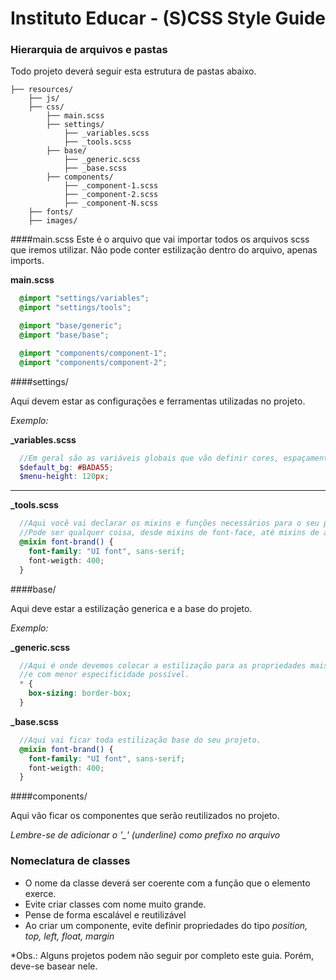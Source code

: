# Instituto Educar - (S)CSS Style Guide

### Hierarquia de arquivos e pastas
Todo projeto deverá seguir esta estrutura de pastas abaixo.
```
├── resources/
    ├── js/
    ├── css/
        ├── main.scss
        ├── settings/
            ├── _variables.scss
            ├── _tools.scss
        ├── base/
            ├── _generic.scss
            ├── _base.scss
        ├── components/
            ├── _component-1.scss
            ├── _component-2.scss
            ├── _component-N.scss
    ├── fonts/
    ├── images/
```

####main.scss
Este é o arquivo que vai importar todos os arquivos scss que iremos utilizar.
Não pode conter estilização dentro do arquivo, apenas imports.

**main.scss**
```scss
  @import "settings/variables";
  @import "settings/tools";

  @import "base/generic";
  @import "base/base";

  @import "components/component-1";
  @import "components/component-2";
```

####settings/

Aqui devem estar as configurações e ferramentas utilizadas no projeto.

*Exemplo:*

**_variables.scss**
```scss
  //Em geral são as variáveis globais que vão definir cores, espaçamentos e outras configurações desejadas
  $default_bg: #BADA55;
  $menu-height: 120px;
```
____
**_tools.scss**
```scss
  //Aqui você vai declarar os mixins e funções necessários para o seu projeto.
  //Pode ser qualquer coisa, desde mixins de font-face, até mixins de animações, etc.
  @mixin font-brand() {
    font-family: "UI font", sans-serif;
    font-weigth: 400;
  }
```

####base/

Aqui deve estar a estilização generica e a base do projeto.

*Exemplo:*

**_generic.scss**
```scss
  //Aqui é onde devemos colocar a estilização para as propriedades mais genéricas
  //e com menor especificidade possível.
  * {
    box-sizing: border-box;
  }
```

**_base.scss**
```scss
  //Aqui vai ficar toda estilização base do seu projeto.
  @mixin font-brand() {
    font-family: "UI font", sans-serif;
    font-weigth: 400;
  }
```

####components/

Aqui vão ficar os componentes que serão reutilizados no projeto.

*Lembre-se de adicionar o '_' (underline) como prefixo no arquivo*

### Nomeclatura de classes

- O nome da classe deverá ser coerente com a função que o elemento exerce.
- Evite criar classes com nome muito grande.
- Pense de forma escalável e reutilizável
- Ao criar um componente, evite definir propriedades do tipo *position, top, left, float, margin*

*Obs.: Alguns projetos podem não seguir por completo este guia. Porém, deve-se basear nele.